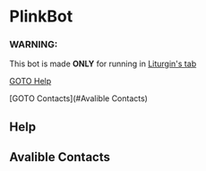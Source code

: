 # PlinkBot
### **WARNING:**
This bot is made **ONLY** for running in [Liturgin's tab](https://www.twitch.tv/liturgin)

[GOTO Help](#Help)

[GOTO Contacts](#Avalible Contacts)

## Help
## Avalible Contacts

